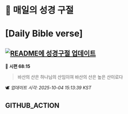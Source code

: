 # 🙏 매일의 성경 구절
# [Daily Bible verse]
## [![README에 성경구절 업데이트](https://github.com/DONGSUKA/first_test/actions/workflows/update-readme-bible.yml/badge.svg)](https://github.com/DONGSUKA/first_test/actions/workflows/update-readme-bible.yml)
<!-- START_BIBLE_VERSE -->
📖 **시편 68:15**
> 바산의 산은 하나님의 산임이여 바산의 산은 높은 산이로다

🕊️ _업데이트 시각: 2025-10-04 15:13:39 KST_
  <!-- END_BIBLE_VERSE -->
## GITHUB_ACTION
